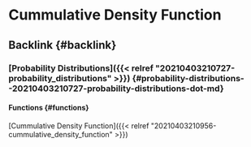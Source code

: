 # Cummulative Density Function


## Backlink {#backlink}


### [Probability Distributions]({{< relref "20210403210727-probability_distributions" >}}) {#probability-distributions--20210403210727-probability-distributions-dot-md}


#### Functions {#functions}

[Cummulative Density Function]({{< relref "20210403210956-cummulative_density_function" >}})
